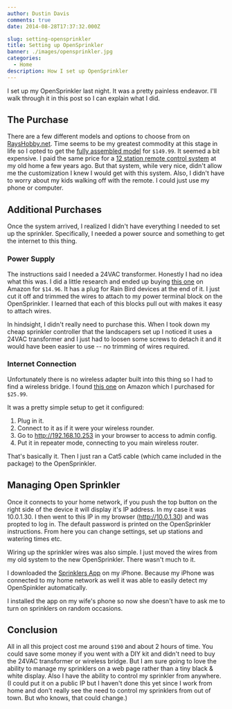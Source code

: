 ```yaml
---
author: Dustin Davis
comments: true
date: 2014-08-28T17:37:32.000Z

slug: setting-opensprinkler
title: Setting up OpenSprinkler
banner: ./images/opensprinkler.jpg
categories:
  - Home
description: How I set up OpenSprinkler
---
```


I set up my OpenSprinkler last night. It was a pretty painless endeavor. I'll
walk through it in this post so I can explain what I did.

## The Purchase

There are a few different models and options to choose from on
[RaysHobby.net](http://rayshobby.net/cart/). Time seems to be my greatest
commodity at this stage in life so I opted to get the
[fully assembled model](http://rayshobby.net/cart/os) for `$149.99`. It seemed a
bit expensive. I paid the same price for a
[12 station remote control system](http://www.amazon.com/Orbit-Watermaster-91922-Twelve-Station-Sprinkler/dp/B001PQGLRY/ref=sr_1_1?ie=UTF8&qid=1409240934&sr=8-1&keywords=remote+sprinklers)
at my old home a few years ago. But that system, while very nice, didn't allow
me the customization I knew I would get with this system. Also, I didn't have to
worry about my kids walking off with the remote. I could just use my phone or
computer.

## Additional Purchases

Once the system arrived, I realized I didn't have everything I needed to set up
the sprinkler. Specifically, I needed a power source and something to get the
internet to this thing.

### Power Supply

The instructions said I needed a 24VAC transformer. Honestly I had no idea what
this was. I did a little research and ended up buying
[this one](http://www.amazon.com/gp/product/B000DCN8LS/ref=as_li_tl?ie=UTF8&camp=1789&creative=390957&creativeASIN=B000DCN8LS&linkCode=as2&tag=randomlinks-20&linkId=DLVRB6K3JAIY4YS7)
on Amazon for `$14.96`. It has a plug for Rain Bird devices at the end of it. I
just cut it off and trimmed the wires to attach to my power terminal block on
the OpenSprinkler. I learned that each of this blocks pull out with makes it
easy to attach wires.

In hindsight, I didn't really need to purchase this. When I took down my cheap
sprinkler controller that the landscapers set up I noticed it uses a 24VAC
transformer and I just had to loosen some screws to detach it and it would have
been easier to use -- no trimming of wires required.

### Internet Connection

Unfortunately there is no wireless adapter built into this thing so I had to
find a wireless bridge. I found
[this one](http://www.amazon.com/gp/product/B00FTV114Y/ref=as_li_tl?ie=UTF8&camp=1789&creative=390957&creativeASIN=B00FTV114Y&linkCode=as2&tag=randomlinks-20&linkId=YZL24PZA6GAN3FKM)
on Amazon which I purchased for `$25.99`.

It was a pretty simple setup to get it configured:

1. Plug in it.
2. Connect to it as if it were your wireless rounder.
3. Go to http://192.168.10.253 in your browser to access to admin config.
4. Put it in repeater mode, connecting to you main wireless router.

That's basically it. Then I just ran a Cat5 cable (which came included in the
package) to the OpenSprinkler.

## Managing Open Sprinkler

Once it connects to your home network, if you push the top button on the right
side of the device it will display it's IP address. In my case it was 10.0.1.30.
I then went to this IP in my browser (http://10.0.1.30) and was propted to log
in. The default password is printed on the OpenSprinkler instructions. From here
you can change settings, set up stations and watering times etc.

Wiring up the sprinkler wires was also simple. I just moved the wires from my
old system to the new OpenSprinkler. There wasn't much to it.

I downloaded the
[Sprinklers App](https://itunes.apple.com/us/app/sprinklers/id830988967?mt=8) on
my iPhone. Because my iPhone was connected to my home network as well it was
able to easily detect my OpenSpinkler automatically.

I installed the app on my wife's phone so now she doesn't have to ask me to turn
on sprinklers on random occasions.

## Conclusion

All in all this project cost me around `$190` and about 2 hours of time. You
could save some money if you went with a DIY kit and didn't need to buy the
24VAC transformer or wireless bridge. But I am sure going to love the ability to
manage my sprinklers on a web page rather than a tiny black & white display.
Also I have the ability to control my sprinkler from anywhere. (I could put it
on a public IP but I haven't done this yet since I work from home and don't
really see the need to control my sprinklers from out of town. But who knows,
that could change.)
